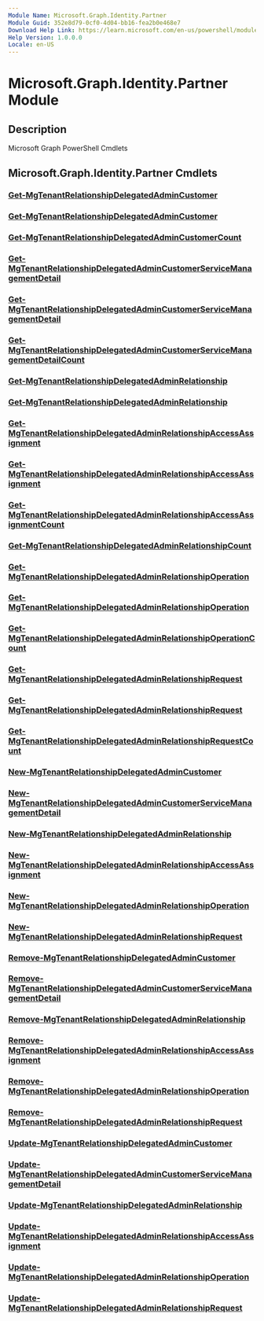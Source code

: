 ```yaml
---
Module Name: Microsoft.Graph.Identity.Partner
Module Guid: 352e8d79-0cf0-4d04-bb16-fea2b0e468e7
Download Help Link: https://learn.microsoft.com/en-us/powershell/module/microsoft.graph.identity.partner/?view=graph-powershell-1.0
Help Version: 1.0.0.0
Locale: en-US
---
```


# Microsoft.Graph.Identity.Partner Module
## Description
Microsoft Graph PowerShell Cmdlets

## Microsoft.Graph.Identity.Partner Cmdlets
### [Get-MgTenantRelationshipDelegatedAdminCustomer](Get-MgTenantRelationshipDelegatedAdminCustomer.md)

### [Get-MgTenantRelationshipDelegatedAdminCustomer](Get-MgTenantRelationshipDelegatedAdminCustomer.md)

### [Get-MgTenantRelationshipDelegatedAdminCustomerCount](Get-MgTenantRelationshipDelegatedAdminCustomerCount.md)

### [Get-MgTenantRelationshipDelegatedAdminCustomerServiceManagementDetail](Get-MgTenantRelationshipDelegatedAdminCustomerServiceManagementDetail.md)

### [Get-MgTenantRelationshipDelegatedAdminCustomerServiceManagementDetail](Get-MgTenantRelationshipDelegatedAdminCustomerServiceManagementDetail.md)

### [Get-MgTenantRelationshipDelegatedAdminCustomerServiceManagementDetailCount](Get-MgTenantRelationshipDelegatedAdminCustomerServiceManagementDetailCount.md)

### [Get-MgTenantRelationshipDelegatedAdminRelationship](Get-MgTenantRelationshipDelegatedAdminRelationship.md)

### [Get-MgTenantRelationshipDelegatedAdminRelationship](Get-MgTenantRelationshipDelegatedAdminRelationship.md)

### [Get-MgTenantRelationshipDelegatedAdminRelationshipAccessAssignment](Get-MgTenantRelationshipDelegatedAdminRelationshipAccessAssignment.md)

### [Get-MgTenantRelationshipDelegatedAdminRelationshipAccessAssignment](Get-MgTenantRelationshipDelegatedAdminRelationshipAccessAssignment.md)

### [Get-MgTenantRelationshipDelegatedAdminRelationshipAccessAssignmentCount](Get-MgTenantRelationshipDelegatedAdminRelationshipAccessAssignmentCount.md)

### [Get-MgTenantRelationshipDelegatedAdminRelationshipCount](Get-MgTenantRelationshipDelegatedAdminRelationshipCount.md)

### [Get-MgTenantRelationshipDelegatedAdminRelationshipOperation](Get-MgTenantRelationshipDelegatedAdminRelationshipOperation.md)

### [Get-MgTenantRelationshipDelegatedAdminRelationshipOperation](Get-MgTenantRelationshipDelegatedAdminRelationshipOperation.md)

### [Get-MgTenantRelationshipDelegatedAdminRelationshipOperationCount](Get-MgTenantRelationshipDelegatedAdminRelationshipOperationCount.md)

### [Get-MgTenantRelationshipDelegatedAdminRelationshipRequest](Get-MgTenantRelationshipDelegatedAdminRelationshipRequest.md)

### [Get-MgTenantRelationshipDelegatedAdminRelationshipRequest](Get-MgTenantRelationshipDelegatedAdminRelationshipRequest.md)

### [Get-MgTenantRelationshipDelegatedAdminRelationshipRequestCount](Get-MgTenantRelationshipDelegatedAdminRelationshipRequestCount.md)

### [New-MgTenantRelationshipDelegatedAdminCustomer](New-MgTenantRelationshipDelegatedAdminCustomer.md)

### [New-MgTenantRelationshipDelegatedAdminCustomerServiceManagementDetail](New-MgTenantRelationshipDelegatedAdminCustomerServiceManagementDetail.md)

### [New-MgTenantRelationshipDelegatedAdminRelationship](New-MgTenantRelationshipDelegatedAdminRelationship.md)

### [New-MgTenantRelationshipDelegatedAdminRelationshipAccessAssignment](New-MgTenantRelationshipDelegatedAdminRelationshipAccessAssignment.md)

### [New-MgTenantRelationshipDelegatedAdminRelationshipOperation](New-MgTenantRelationshipDelegatedAdminRelationshipOperation.md)

### [New-MgTenantRelationshipDelegatedAdminRelationshipRequest](New-MgTenantRelationshipDelegatedAdminRelationshipRequest.md)

### [Remove-MgTenantRelationshipDelegatedAdminCustomer](Remove-MgTenantRelationshipDelegatedAdminCustomer.md)

### [Remove-MgTenantRelationshipDelegatedAdminCustomerServiceManagementDetail](Remove-MgTenantRelationshipDelegatedAdminCustomerServiceManagementDetail.md)

### [Remove-MgTenantRelationshipDelegatedAdminRelationship](Remove-MgTenantRelationshipDelegatedAdminRelationship.md)

### [Remove-MgTenantRelationshipDelegatedAdminRelationshipAccessAssignment](Remove-MgTenantRelationshipDelegatedAdminRelationshipAccessAssignment.md)

### [Remove-MgTenantRelationshipDelegatedAdminRelationshipOperation](Remove-MgTenantRelationshipDelegatedAdminRelationshipOperation.md)

### [Remove-MgTenantRelationshipDelegatedAdminRelationshipRequest](Remove-MgTenantRelationshipDelegatedAdminRelationshipRequest.md)

### [Update-MgTenantRelationshipDelegatedAdminCustomer](Update-MgTenantRelationshipDelegatedAdminCustomer.md)

### [Update-MgTenantRelationshipDelegatedAdminCustomerServiceManagementDetail](Update-MgTenantRelationshipDelegatedAdminCustomerServiceManagementDetail.md)

### [Update-MgTenantRelationshipDelegatedAdminRelationship](Update-MgTenantRelationshipDelegatedAdminRelationship.md)

### [Update-MgTenantRelationshipDelegatedAdminRelationshipAccessAssignment](Update-MgTenantRelationshipDelegatedAdminRelationshipAccessAssignment.md)

### [Update-MgTenantRelationshipDelegatedAdminRelationshipOperation](Update-MgTenantRelationshipDelegatedAdminRelationshipOperation.md)

### [Update-MgTenantRelationshipDelegatedAdminRelationshipRequest](Update-MgTenantRelationshipDelegatedAdminRelationshipRequest.md)




















